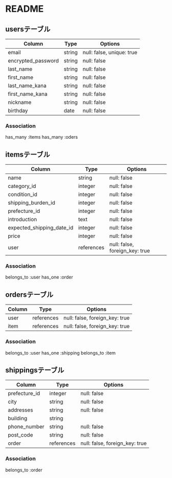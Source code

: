 # README

## usersテーブル

| Column             | Type      | Options                        |
| ------------------ | --------- | ------------------------------ |
| email              | string    | null: false, unique: true      |
| encrypted_password | string    | null: false                    |
| last_name          | string    | null: false                    |
| first_name         | string    | null: false                    |
| last_name_kana     | string    | null: false                    |
| first_name_kana    | string    | null: false                    |
| nickname           | string    | null: false                    |
| birthday           | date      | null: false                    |

### Association
has_many :items
has_many :oders



## itemsテーブル
| Column                    | Type       | Options                        |
| ------------------------- | ---------- | ------------------------------ |
| name                      | string     | null: false                    |
| category_id               | integer    | null: false                    |
| condition_id              | integer    | null: false                    |
| shipping_burden_id        | integer    | null: false                    |
| prefecture_id             | integer    | null: false                    |
| introduction              | text       | null: false                    |
| expected_shipping_date_id | integer    | null: false                    |
| price                     | integer    | null: false                    |
| user                      | references | null: false, foreign_key: true |

### Association
belongs_to :user
has_one :order



## ordersテーブル
| Column    | Type       | Options                        |
| --------- | ---------- | ------------------------------ |
| user      | references | null: false, foreign_key: true |
| item      | references | null: false, foreign_key: true |

### Association
belongs_to :user
has_one :shipping
belongs_to :item



## shippingsテーブル
| Column        | Type       | Options                        |
| ------------- | ---------- | ------------------------------ |
| prefecture_id | integer    | null: false                    |
| city          | string     | null: false                    |
| addresses     | string     | null: false                    |
| building      | string     |                                |
| phone_number  | string     | null: false                    |
| post_code     | string     | null: false                    |
| order         | references | null: false, foreign_key: true |

### Association
belongs_to :order